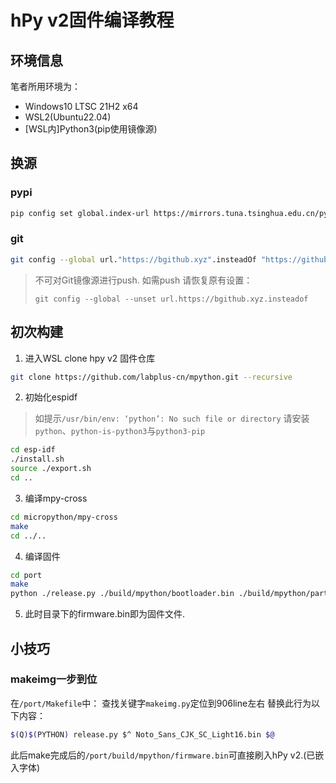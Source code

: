 # hPy v2固件编译教程
## 环境信息
笔者所用环境为：

- Windows10 LTSC 21H2 x64
- WSL2(Ubuntu22.04)
- \[WSL内\]Python3(pip使用镜像源)
## 换源
### pypi
```bash
pip config set global.index-url https://mirrors.tuna.tsinghua.edu.cn/pypi/web/simple
```
### git
```bash
git config --global url."https://bgithub.xyz".insteadOf "https://github.com"
```
> 不可对Git镜像源进行push. 如需push 请恢复原有设置：
>
> `git config --global --unset url.https://bgithub.xyz.insteadof`
## 初次构建
1. 进入WSL clone hpy v2 固件仓库
```bash
git clone https://github.com/labplus-cn/mpython.git --recursive
```
2. 初始化espidf
> 如提示`/usr/bin/env: ‘python’: No such file or directory` 请安装`python`、`python-is-python3`与`python3-pip`
```bash
cd esp-idf
./install.sh
source ./export.sh
cd ..
```
3. 编译mpy-cross
```bash
cd micropython/mpy-cross
make
cd ../..
```
4. 编译固件
```bash
cd port
make
python ./release.py ./build/mpython/bootloader.bin ./build/mpython/partitions.bin ./build/mpython/application.bin Noto_Sans_CJK_SC_Light16.bin ./firmware.bin
```
5. 此时目录下的firmware.bin即为固件文件.

## 小技巧
### makeimg一步到位

在`/port/Makefile`中：
查找关键字`makeimg.py`定位到906line左右 替换此行为以下内容：
```bash
$(Q)$(PYTHON) release.py $^ Noto_Sans_CJK_SC_Light16.bin $@
```
此后make完成后的`/port/build/mpython/firmware.bin`可直接刷入hPy v2.(已嵌入字体)